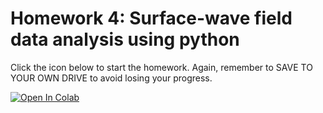 # Homework 4: Surface-wave field data analysis using python

Click the icon below to start the homework. Again, remember to SAVE TO YOUR OWN DRIVE to avoid losing your progress. 

[![Open In Colab](https://colab.research.google.com/assets/colab-badge.svg)](https://colab.research.google.com/github/UCB-CE170a/Fall2025/blob/main/Homeworks/Homework4/Fall2025_Hw4.ipynb)
